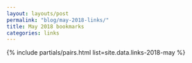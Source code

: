 ```yaml
---
layout: layouts/post
permalink: "blog/may-2018-links/"
title: May 2018 bookmarks
categories: links
---
```


{% include partials/pairs.html list=site.data.links-2018-may %}
